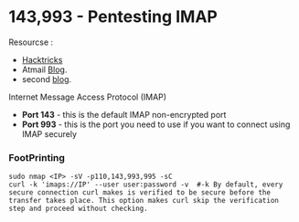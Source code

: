 # 143,993 - Pentesting IMAP

Resourcse :&#x20;

* [Hacktricks](https://book.hacktricks.xyz/pentesting/pentesting-imap)
* Atmail [Blog](https://www.atmail.com/blog/imap-101-manual-imap-sessions/).
* second [blog](https://tewarid.github.io/2011/05/10/access-imap-server-from-the-command-line-using-openssl.html).

Internet Message Access Protocol (IMAP)

* **Port 143** - this is the default IMAP non-encrypted port
* **Port 993** - this is the port you need to use if you want to connect using IMAP securely

### FootPrinting

```
sudo nmap <IP> -sV -p110,143,993,995 -sC
curl -k 'imaps://IP' --user user:password -v  #-k By default, every secure connection curl makes is verified to be secure before the transfer takes place. This option makes curl skip the verification step and proceed without checking.
```
